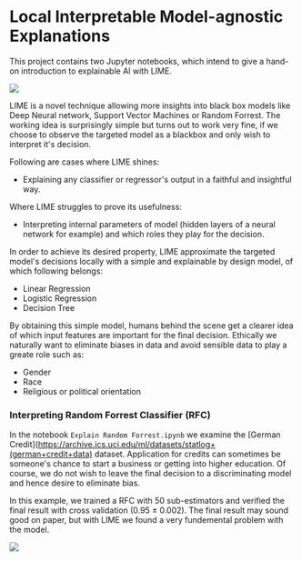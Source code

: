 # Local Interpretable Model-agnostic Explanations

This project contains two Jupyter notebooks, which intend to give a hand-on introduction to explainable AI with LIME. 

![](data/header.jpg)

LIME is a novel technique allowing more insights into black box models like Deep Neural network, Support Vector Machines or Random Forrest. The working idea is surprisingly simple but turns out to work very fine, if we choose to observe the targeted model as a blackbox and only wish to interpret it's decision.

Following are cases where LIME shines:
- Explaining any classifier or regressor's output in a faithful and insightful way.

Where LIME struggles to prove its usefulness:
- Interpreting internal parameters of model (hidden layers of a neural network for example) and which roles they play for the decision. 

In order to achieve its desired property, LIME approximate the targeted model's decisions locally with a simple and explainable by design model, of which following belongs:
- Linear Regression
- Logistic Regression
- Decision Tree

By obtaining this simple model, humans behind the scene get a clearer idea of which input features are important for the final decision. Ethically we naturally want to eliminate biases in data and avoid sensible data to play a greate role such as:
- Gender
- Race
- Religious or political orientation

### Interpreting Random Forrest Classifier (RFC)

In the notebook `Explain Random Forrest.ipynb` we examine the [German Credit](https://archive.ics.uci.edu/ml/datasets/statlog+(german+credit+data) dataset. Application for credits can sometimes be someone's chance to start a business or getting into higher education. Of course, we do not wish to leave the final decision to a discriminating model and hence desire to eliminate bias. 

In this example, we trained a RFC with 50 sub-estimators and verified the final result with cross validation (0.95 ± 0.002). The final result may sound good on paper, but with LIME we found a very fundemental problem with the model.

![](data/explain_random_forrest.png)
